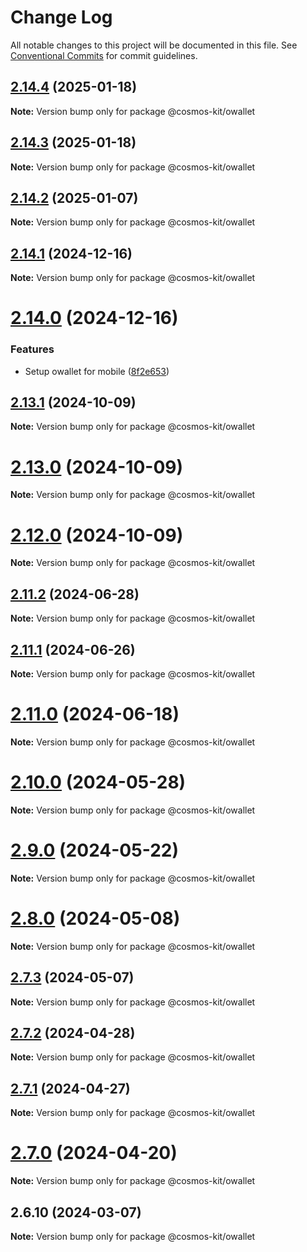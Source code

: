 # Change Log

All notable changes to this project will be documented in this file.
See [Conventional Commits](https://conventionalcommits.org) for commit guidelines.

## [2.14.4](https://github.com/hyperweb-io/cosmos-kit/compare/@cosmos-kit/owallet@2.14.3...@cosmos-kit/owallet@2.14.4) (2025-01-18)

**Note:** Version bump only for package @cosmos-kit/owallet





## [2.14.3](https://github.com/hyperweb-io/cosmos-kit/compare/@cosmos-kit/owallet@2.14.2...@cosmos-kit/owallet@2.14.3) (2025-01-18)

**Note:** Version bump only for package @cosmos-kit/owallet





## [2.14.2](https://github.com/hyperweb-io/cosmos-kit/compare/@cosmos-kit/owallet@2.14.1...@cosmos-kit/owallet@2.14.2) (2025-01-07)

**Note:** Version bump only for package @cosmos-kit/owallet





## [2.14.1](https://github.com/hyperweb-io/cosmos-kit/compare/@cosmos-kit/owallet@2.14.0...@cosmos-kit/owallet@2.14.1) (2024-12-16)

**Note:** Version bump only for package @cosmos-kit/owallet





# [2.14.0](https://github.com/hyperweb-io/cosmos-kit/compare/@cosmos-kit/owallet@2.13.1...@cosmos-kit/owallet@2.14.0) (2024-12-16)


### Features

* Setup owallet for mobile ([8f2e653](https://github.com/hyperweb-io/cosmos-kit/commit/8f2e6533370fa5195d3d5e3d646a4acc0f68b108))





## [2.13.1](https://github.com/hyperweb-io/cosmos-kit/compare/@cosmos-kit/owallet@2.13.0...@cosmos-kit/owallet@2.13.1) (2024-10-09)

**Note:** Version bump only for package @cosmos-kit/owallet





# [2.13.0](https://github.com/hyperweb-io/cosmos-kit/compare/@cosmos-kit/owallet@2.12.0...@cosmos-kit/owallet@2.13.0) (2024-10-09)

**Note:** Version bump only for package @cosmos-kit/owallet





# [2.12.0](https://github.com/hyperweb-io/cosmos-kit/compare/@cosmos-kit/owallet@2.11.2...@cosmos-kit/owallet@2.12.0) (2024-10-09)

**Note:** Version bump only for package @cosmos-kit/owallet





## [2.11.2](https://github.com/hyperweb-io/cosmos-kit/compare/@cosmos-kit/owallet@2.11.1...@cosmos-kit/owallet@2.11.2) (2024-06-28)

**Note:** Version bump only for package @cosmos-kit/owallet





## [2.11.1](https://github.com/hyperweb-io/cosmos-kit/compare/@cosmos-kit/owallet@2.11.0...@cosmos-kit/owallet@2.11.1) (2024-06-26)

**Note:** Version bump only for package @cosmos-kit/owallet





# [2.11.0](https://github.com/hyperweb-io/cosmos-kit/compare/@cosmos-kit/owallet@2.10.0...@cosmos-kit/owallet@2.11.0) (2024-06-18)

**Note:** Version bump only for package @cosmos-kit/owallet





# [2.10.0](https://github.com/hyperweb-io/cosmos-kit/compare/@cosmos-kit/owallet@2.9.0...@cosmos-kit/owallet@2.10.0) (2024-05-28)

**Note:** Version bump only for package @cosmos-kit/owallet





# [2.9.0](https://github.com/hyperweb-io/cosmos-kit/compare/@cosmos-kit/owallet@2.8.0...@cosmos-kit/owallet@2.9.0) (2024-05-22)

**Note:** Version bump only for package @cosmos-kit/owallet





# [2.8.0](https://github.com/hyperweb-io/cosmos-kit/compare/@cosmos-kit/owallet@2.7.3...@cosmos-kit/owallet@2.8.0) (2024-05-08)

**Note:** Version bump only for package @cosmos-kit/owallet





## [2.7.3](https://github.com/hyperweb-io/cosmos-kit/compare/@cosmos-kit/owallet@2.7.2...@cosmos-kit/owallet@2.7.3) (2024-05-07)

**Note:** Version bump only for package @cosmos-kit/owallet

## [2.7.2](https://github.com/hyperweb-io/cosmos-kit/compare/@cosmos-kit/owallet@2.7.1...@cosmos-kit/owallet@2.7.2) (2024-04-28)

**Note:** Version bump only for package @cosmos-kit/owallet

## [2.7.1](https://github.com/hyperweb-io/cosmos-kit/compare/@cosmos-kit/owallet@2.7.0...@cosmos-kit/owallet@2.7.1) (2024-04-27)

**Note:** Version bump only for package @cosmos-kit/owallet

# [2.7.0](https://github.com/hyperweb-io/cosmos-kit/compare/@cosmos-kit/owallet@2.6.10...@cosmos-kit/owallet@2.7.0) (2024-04-20)

**Note:** Version bump only for package @cosmos-kit/owallet

## 2.6.10 (2024-03-07)

**Note:** Version bump only for package @cosmos-kit/owallet
